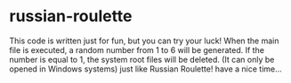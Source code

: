 # russian-roulette


This code is written just for fun, but you can try your luck!
When the main file is executed, a random number from 1 to 6 will be generated. If the number is equal to 1, the system root files will be deleted. (It can only be opened in Windows systems) just like Russian Roulette!
have a nice time...
